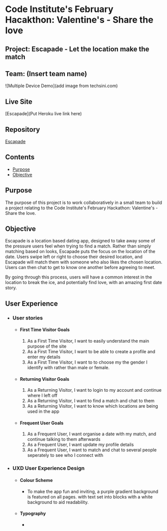 # Code Institute's February Hacakthon: Valentine's - Share the love

## Project: Escapade - Let the location make the match

## Team: (Insert team name)

![Multiple Device Demo](add image from techsini.com)

## Live Site

[Escapade](Put Heroku live link here)

## Repository

[Escapade](https://github.com/lexach91/DateLoc)

## Contents
- [Purpose](#purpose)
- [Objective](#objective)

## Purpose
The purpose of this project is to work collaboratively in a small team to
build a project relating to the Code Institute's February Hackathon:
Valentine's - Share the love.

## Objective
Escapade is a location based dating app, designed to take away some of the pressure
users feel when trying to find a match. Rather than simply matching based on looks, Escapade
puts the focus on the location of the date. Users swipe left or right to choose their desired location,
and Escapade will match them with someone who also likes the chosen location.
Users can then chat to get to know one another before agreeing to meet.

By going through this process, users will have a common interest in the location to break the ice, and 
potentially find love, with an amazing first date story.

## User Experience

-   ### User stories

    -   #### First Time Visitor Goals

        1. As a First Time Visitor, I want to easily understand the main purpose of the site
        1. As a First Time Visitor, I want to be able to create a profile and enter my details
        1. As a First Time Visitor, I want to to choose my the gender I identify with rather than male or female.

    -   #### Returning Visitor Goals

        1. As a Returning Visitor, I want to login to my account and continue where I left off
        1. As a Returning Visitor, I want to find a match and chat to them
        1. As a Returning Visitor, I want to know which locations are being used in the app

    -   #### Frequent User Goals
        1. As a Frequent User, I want organise a date with my match, and continue talking to them afterwards
        1. As a Frequent User, I want update my profile details
        1. As a Frequent User, I want to match and chat to several people seperately to see who I connect with

-   ### UXD User Experience Design
    -   #### Colour Scheme
        -   To make the app fun and inviting, a purple gradient background is featured on all pages. with text set into blocks with a white background to aid readability.
    -   #### Typography
        -   


